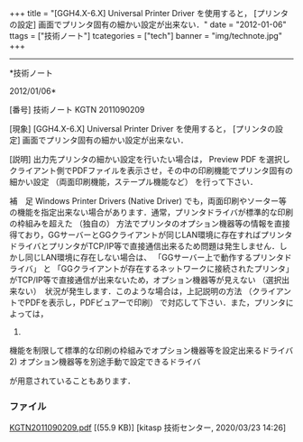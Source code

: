 ﻿+++
title = "[GGH4.X-6.X] Universal Printer Driver を使用すると， [プリンタの設定] 画面でプリンタ固有の細かい設定が出来ない．"
date = "2012-01-06"
ttags = ["技術ノート"]
tcategories = ["tech"]
banner = "img/technote.jpg"
+++

-----------------------------------------------------------------------------------------------------------------------------

*技術ノート

2012/01/06*


[番号]
技術ノート KGTN 2011090209

[現象]
[GGH4.X-6.X] Universal Printer Driver を使用すると，
[プリンタの設定] 画面でプリンタ固有の細かい設定が出来ない．

[説明]
出力先プリンタの細かい設定を行いたい場合は， Preview PDF
を選択しクライアント側でPDFファイルを表示させ，その中の印刷機能でプリンタ固有の細かい設定
（両面印刷機能，ステープル機能など） を行って下さい．

補　足
Windows Printer Drivers (Native Driver)
でも，両面印刷やソーター等の機能を指定出来ない場合があります．通常，プリンタドライバが標準的な印刷の枠組みを超えた
（独自の）
方法でプリンタのオプション機器等の情報を直接得ており，GGサーバーとGGクライアントが同じLAN環境に存在すればプリンタドライバとプリンタがTCP/IP等で直接通信出来るため問題は発生しません．しかし同じLAN環境に存在しない場合は、
「GGサーバー上で動作するプリンタドライバ」 と
「GGクライアントが存在するネットワークに接続されたプリンタ」
がTCP/IP等で直接通信が出来ないため，オプション機器等が見えない
（選択出来ない）　状況が発生します．このような場合は，上記説明の方法
（クライアントでPDFを表示し，PDFビュアーで印刷）
で対応して下さい．また，プリンタによっては，

1)
機能を制限して標準的な印刷の枠組みでオプション機器等を設定出来るドライバ
2) オプション機器等を別途手動で設定できるドライバ

が用意されていることもあります．


### ファイル

 
 


[KGTN2011090209.pdf](http://techreport.kitasp.net/attachments/download/4466/KGTN2011090209.pdf)
 [(55.9 KB)] [kitasp 技術センター, 2020/03/23
14:26]


 


 

